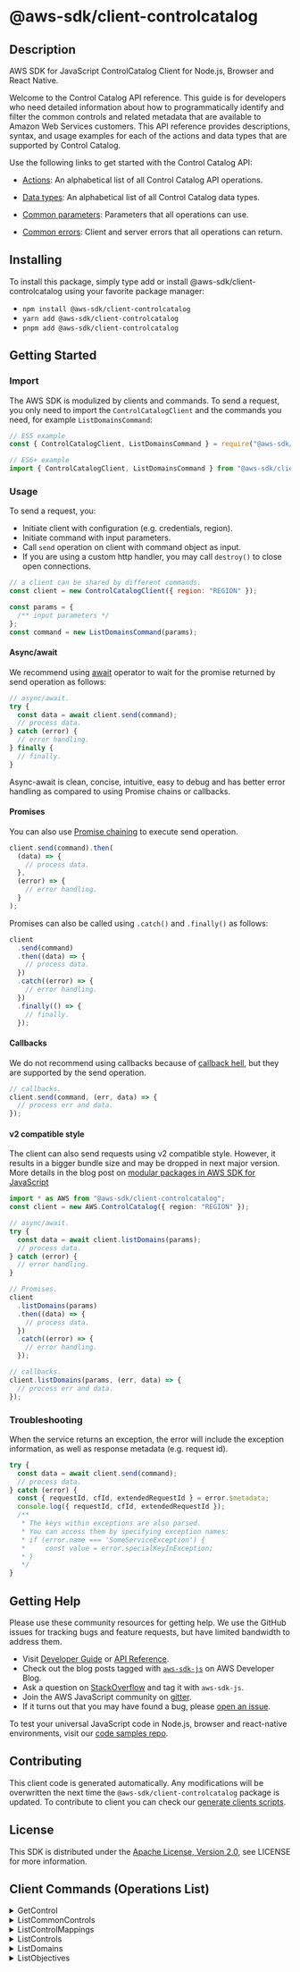 <!-- generated file, do not edit directly -->

# @aws-sdk/client-controlcatalog

## Description

AWS SDK for JavaScript ControlCatalog Client for Node.js, Browser and React Native.

<p>Welcome to the Control Catalog API reference. This guide is for developers who need detailed information about how to programmatically identify and filter the common controls and related metadata that are available to Amazon Web Services customers. This API reference provides descriptions, syntax, and usage examples for each of the actions and data types that are supported by Control Catalog. </p> <p>Use the following links to get started with the Control Catalog API:</p> <ul> <li> <p> <a href="https://docs.aws.amazon.com/controlcatalog/latest/APIReference/API_Operations.html">Actions</a>: An alphabetical list of all Control Catalog API operations.</p> </li> <li> <p> <a href="https://docs.aws.amazon.com/controlcatalog/latest/APIReference/API_Types.html">Data types</a>: An alphabetical list of all Control Catalog data types.</p> </li> <li> <p> <a href="https://docs.aws.amazon.com/controlcatalog/latest/APIReference/CommonParameters.html">Common parameters</a>: Parameters that all operations can use.</p> </li> <li> <p> <a href="https://docs.aws.amazon.com/controlcatalog/latest/APIReference/CommonErrors.html">Common errors</a>: Client and server errors that all operations can return.</p> </li> </ul>

## Installing

To install this package, simply type add or install @aws-sdk/client-controlcatalog
using your favorite package manager:

- `npm install @aws-sdk/client-controlcatalog`
- `yarn add @aws-sdk/client-controlcatalog`
- `pnpm add @aws-sdk/client-controlcatalog`

## Getting Started

### Import

The AWS SDK is modulized by clients and commands.
To send a request, you only need to import the `ControlCatalogClient` and
the commands you need, for example `ListDomainsCommand`:

```js
// ES5 example
const { ControlCatalogClient, ListDomainsCommand } = require("@aws-sdk/client-controlcatalog");
```

```ts
// ES6+ example
import { ControlCatalogClient, ListDomainsCommand } from "@aws-sdk/client-controlcatalog";
```

### Usage

To send a request, you:

- Initiate client with configuration (e.g. credentials, region).
- Initiate command with input parameters.
- Call `send` operation on client with command object as input.
- If you are using a custom http handler, you may call `destroy()` to close open connections.

```js
// a client can be shared by different commands.
const client = new ControlCatalogClient({ region: "REGION" });

const params = {
  /** input parameters */
};
const command = new ListDomainsCommand(params);
```

#### Async/await

We recommend using [await](https://developer.mozilla.org/en-US/docs/Web/JavaScript/Reference/Operators/await)
operator to wait for the promise returned by send operation as follows:

```js
// async/await.
try {
  const data = await client.send(command);
  // process data.
} catch (error) {
  // error handling.
} finally {
  // finally.
}
```

Async-await is clean, concise, intuitive, easy to debug and has better error handling
as compared to using Promise chains or callbacks.

#### Promises

You can also use [Promise chaining](https://developer.mozilla.org/en-US/docs/Web/JavaScript/Guide/Using_promises#chaining)
to execute send operation.

```js
client.send(command).then(
  (data) => {
    // process data.
  },
  (error) => {
    // error handling.
  }
);
```

Promises can also be called using `.catch()` and `.finally()` as follows:

```js
client
  .send(command)
  .then((data) => {
    // process data.
  })
  .catch((error) => {
    // error handling.
  })
  .finally(() => {
    // finally.
  });
```

#### Callbacks

We do not recommend using callbacks because of [callback hell](http://callbackhell.com/),
but they are supported by the send operation.

```js
// callbacks.
client.send(command, (err, data) => {
  // process err and data.
});
```

#### v2 compatible style

The client can also send requests using v2 compatible style.
However, it results in a bigger bundle size and may be dropped in next major version. More details in the blog post
on [modular packages in AWS SDK for JavaScript](https://aws.amazon.com/blogs/developer/modular-packages-in-aws-sdk-for-javascript/)

```ts
import * as AWS from "@aws-sdk/client-controlcatalog";
const client = new AWS.ControlCatalog({ region: "REGION" });

// async/await.
try {
  const data = await client.listDomains(params);
  // process data.
} catch (error) {
  // error handling.
}

// Promises.
client
  .listDomains(params)
  .then((data) => {
    // process data.
  })
  .catch((error) => {
    // error handling.
  });

// callbacks.
client.listDomains(params, (err, data) => {
  // process err and data.
});
```

### Troubleshooting

When the service returns an exception, the error will include the exception information,
as well as response metadata (e.g. request id).

```js
try {
  const data = await client.send(command);
  // process data.
} catch (error) {
  const { requestId, cfId, extendedRequestId } = error.$metadata;
  console.log({ requestId, cfId, extendedRequestId });
  /**
   * The keys within exceptions are also parsed.
   * You can access them by specifying exception names:
   * if (error.name === 'SomeServiceException') {
   *     const value = error.specialKeyInException;
   * }
   */
}
```

## Getting Help

Please use these community resources for getting help.
We use the GitHub issues for tracking bugs and feature requests, but have limited bandwidth to address them.

- Visit [Developer Guide](https://docs.aws.amazon.com/sdk-for-javascript/v3/developer-guide/welcome.html)
  or [API Reference](https://docs.aws.amazon.com/AWSJavaScriptSDK/v3/latest/index.html).
- Check out the blog posts tagged with [`aws-sdk-js`](https://aws.amazon.com/blogs/developer/tag/aws-sdk-js/)
  on AWS Developer Blog.
- Ask a question on [StackOverflow](https://stackoverflow.com/questions/tagged/aws-sdk-js) and tag it with `aws-sdk-js`.
- Join the AWS JavaScript community on [gitter](https://gitter.im/aws/aws-sdk-js-v3).
- If it turns out that you may have found a bug, please [open an issue](https://github.com/aws/aws-sdk-js-v3/issues/new/choose).

To test your universal JavaScript code in Node.js, browser and react-native environments,
visit our [code samples repo](https://github.com/aws-samples/aws-sdk-js-tests).

## Contributing

This client code is generated automatically. Any modifications will be overwritten the next time the `@aws-sdk/client-controlcatalog` package is updated.
To contribute to client you can check our [generate clients scripts](https://github.com/aws/aws-sdk-js-v3/tree/main/scripts/generate-clients).

## License

This SDK is distributed under the
[Apache License, Version 2.0](http://www.apache.org/licenses/LICENSE-2.0),
see LICENSE for more information.

## Client Commands (Operations List)

<details>
<summary>
GetControl
</summary>

[Command API Reference](https://docs.aws.amazon.com/AWSJavaScriptSDK/v3/latest/client/controlcatalog/command/GetControlCommand/) / [Input](https://docs.aws.amazon.com/AWSJavaScriptSDK/v3/latest/Package/-aws-sdk-client-controlcatalog/Interface/GetControlCommandInput/) / [Output](https://docs.aws.amazon.com/AWSJavaScriptSDK/v3/latest/Package/-aws-sdk-client-controlcatalog/Interface/GetControlCommandOutput/)

</details>
<details>
<summary>
ListCommonControls
</summary>

[Command API Reference](https://docs.aws.amazon.com/AWSJavaScriptSDK/v3/latest/client/controlcatalog/command/ListCommonControlsCommand/) / [Input](https://docs.aws.amazon.com/AWSJavaScriptSDK/v3/latest/Package/-aws-sdk-client-controlcatalog/Interface/ListCommonControlsCommandInput/) / [Output](https://docs.aws.amazon.com/AWSJavaScriptSDK/v3/latest/Package/-aws-sdk-client-controlcatalog/Interface/ListCommonControlsCommandOutput/)

</details>
<details>
<summary>
ListControlMappings
</summary>

[Command API Reference](https://docs.aws.amazon.com/AWSJavaScriptSDK/v3/latest/client/controlcatalog/command/ListControlMappingsCommand/) / [Input](https://docs.aws.amazon.com/AWSJavaScriptSDK/v3/latest/Package/-aws-sdk-client-controlcatalog/Interface/ListControlMappingsCommandInput/) / [Output](https://docs.aws.amazon.com/AWSJavaScriptSDK/v3/latest/Package/-aws-sdk-client-controlcatalog/Interface/ListControlMappingsCommandOutput/)

</details>
<details>
<summary>
ListControls
</summary>

[Command API Reference](https://docs.aws.amazon.com/AWSJavaScriptSDK/v3/latest/client/controlcatalog/command/ListControlsCommand/) / [Input](https://docs.aws.amazon.com/AWSJavaScriptSDK/v3/latest/Package/-aws-sdk-client-controlcatalog/Interface/ListControlsCommandInput/) / [Output](https://docs.aws.amazon.com/AWSJavaScriptSDK/v3/latest/Package/-aws-sdk-client-controlcatalog/Interface/ListControlsCommandOutput/)

</details>
<details>
<summary>
ListDomains
</summary>

[Command API Reference](https://docs.aws.amazon.com/AWSJavaScriptSDK/v3/latest/client/controlcatalog/command/ListDomainsCommand/) / [Input](https://docs.aws.amazon.com/AWSJavaScriptSDK/v3/latest/Package/-aws-sdk-client-controlcatalog/Interface/ListDomainsCommandInput/) / [Output](https://docs.aws.amazon.com/AWSJavaScriptSDK/v3/latest/Package/-aws-sdk-client-controlcatalog/Interface/ListDomainsCommandOutput/)

</details>
<details>
<summary>
ListObjectives
</summary>

[Command API Reference](https://docs.aws.amazon.com/AWSJavaScriptSDK/v3/latest/client/controlcatalog/command/ListObjectivesCommand/) / [Input](https://docs.aws.amazon.com/AWSJavaScriptSDK/v3/latest/Package/-aws-sdk-client-controlcatalog/Interface/ListObjectivesCommandInput/) / [Output](https://docs.aws.amazon.com/AWSJavaScriptSDK/v3/latest/Package/-aws-sdk-client-controlcatalog/Interface/ListObjectivesCommandOutput/)

</details>
